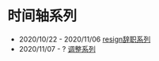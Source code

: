 # 时间轴系列

- 2020/10/22 - 2020/11/06 [resign辞职系列](TickTick-resign/README.md)
- 2020/11/07 - ? [调整系列](TickTick-reborn/README.md)
